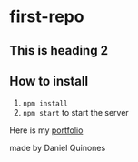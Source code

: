 # first-repo


## This is heading 2 


## How to install
1. `npm install`
2. `npm start` to start the server

Here is my [portfolio](www.google.com)


made by Daniel Quinones